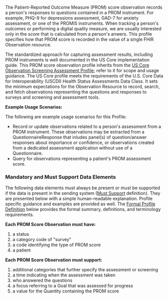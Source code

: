 The Patient-Reported Outcome Measure (PROM) score observation records a person's responses to questions contained in a PROM instrument. For example, PHQ-9 for depressions assessment, GAD-7 for anxiety assessment, or one of the PROMIS instruments. When tracking a person's outcomes or performing a digital quality measure, we are usually interested only in the _score_ that is calculated from a person's anwers. This profile specifies how that PROM score is recorded in the value of a single FHIR Observation resource.

The standardized approach for capturing assessment results, including PROM instruments is well documented in the US Core implementation guide. This PROM score observation profile inherits from the [US Core Observation Screening Assessment Profile](http://hl7.org/fhir/us/core/STU6.1/StructureDefinition-us-core-observation-screening-assessment.html); refer to it for scope and usage guidance. The US Core profile meets the requirements of the U.S. Core Data for Interoperability (USCDI) Health Status Assessments Data Class. It sets the minimum expectations for the Observation Resource to record, search, and fetch observations representing the questions and responses to surveys and screening and assessment tools.

**Example Usage Scenarios:**

The following are example usage scenarios for this Profile:
* Record or update observations related to a person's assessment from a PROM instrument. These observations may be extracted from a QuestionnaireResponse that inludes panel(s) of question/answer responses about importance or confidence, or observations created from a dedicated assessment application without use of a Questionnaire.
* Query for observations representing a patient's PROM assessment score.

### Mandatory and Must Support Data Elements

The following data elements must always be present or must be supported if the data is present in the sending system ([Must Support](formal_specification.html#must-support) definition). They are presented below with a simple human-readable explanation.  Profile specific guidance and examples are provided as well.  The [Formal Profile Definition](#profile) below provides the formal summary, definitions, and terminology requirements.

**Each PROM Score Observation must have:**

1. a status
1. a category code of "survey"
1. a code identifying the type of PROM score
1. a patient

**Each PROM Score Observation must support:**

1. additional categories that further specify the assessment or screening
1. a time indicating when the assessment was taken
1. who answered the questions
1. a focus referring to a Goal that was assessed for progress
1. a value for the Quantity containing the PROM score

